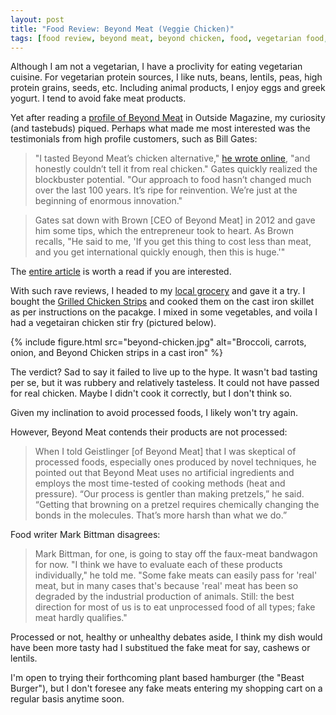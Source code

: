 ```yaml
---
layout: post
title: "Food Review: Beyond Meat (Veggie Chicken)"
tags: [food review, beyond meat, beyond chicken, food, vegetarian food, technology, review]
---
```


Although I am not a vegetarian, I have a proclivity for eating vegetarian cuisine. For vegetarian protein sources, I like nuts, beans, lentils, peas, high protein grains, seeds, etc. Including animal products, I enjoy eggs and greek yogurt. I tend to avoid fake meat products.

Yet after reading a [profile of Beyond Meat](http://www.outsideonline.com/outdoor-adventure/culinary/Replacing-Meat-Plant-Based-Meats-Vegetarian.html) in Outside Magazine, my curiosity (and tastebuds) piqued. Perhaps what made me most interested was the testimonials from high profile customers, such as Bill Gates:

>"I tasted Beyond Meat’s chicken alternative," [he wrote online](http://www.gatesnotes.com/About-Bill-Gates/Future-of-Food), "and honestly couldn’t tell it from real chicken." Gates quickly realized the blockbuster potential. "Our approach to food hasn’t changed much over the last 100 years. It’s ripe for reinvention. We’re just at the beginning of enormous innovation."

>Gates sat down with Brown [CEO of Beyond Meat] in 2012 and gave him some tips, which the entrepreneur took to heart. As Brown recalls, "He said to me, 'If you get this thing to cost less than meat, and you get international quickly enough, then this is huge.'"

The [entire article](http://www.outsideonline.com/outdoor-adventure/culinary/Replacing-Meat-Plant-Based-Meats-Vegetarian.html) is worth a read if you are interested. 

With such rave reviews, I headed to my [local grocery](http://beyondmeat.com/stores/) and gave it a try. I bought the [Grilled Chicken Strips](http://beyondmeat.com/products/beyond-chicken-grilled-strips/) and cooked them on the cast iron skillet as per instructions on the pacakge. I mixed in some vegetables, and voila I had a vegetairan chicken stir fry (pictured below). 

{% include figure.html src="beyond-chicken.jpg" alt="Broccoli, carrots, onion, and Beyond Chicken strips in a cast iron" %}

The verdict? Sad to say it failed to live up to the hype. It wasn't bad tasting per se, but it was rubbery and relatively tasteless. It could not have passed for real chicken. Maybe I didn't cook it correctly, but I don't think so. 

Given my inclination to avoid processed foods, I likely won't try again. 

However, Beyond Meat contends their products are not processed:

>When I told Geistlinger [of Beyond Meat] that I was skeptical of processed foods, especially ones produced by novel techniques, he pointed out that Beyond Meat uses no artificial ingredients and employs the most time-tested of cooking methods (heat and pressure). “Our process is gentler than making pretzels,” he said. “Getting that browning on a pretzel requires chemically changing the bonds in the molecules. That’s more harsh than what we do.”

Food writer Mark Bittman disagrees:

>Mark Bittman, for one, is going to stay off the faux-meat bandwagon for now. "I think we have to evaluate each of these products individually," he told me. "Some fake meats can easily pass for 'real' meat, but in many cases that's because 'real' meat has been so degraded by the industrial production of animals. Still: the best direction for most of us is to eat unprocessed food of all types; fake meat hardly qualifies."

Processed or not, healthy or unhealthy debates aside, I think my dish would have been more tasty had I substitued the fake meat for say, cashews or lentils. 

I'm open to trying their forthcoming plant based hamburger (the "Beast Burger"), but I don't foresee any fake meats entering my shopping cart on a regular basis anytime soon.